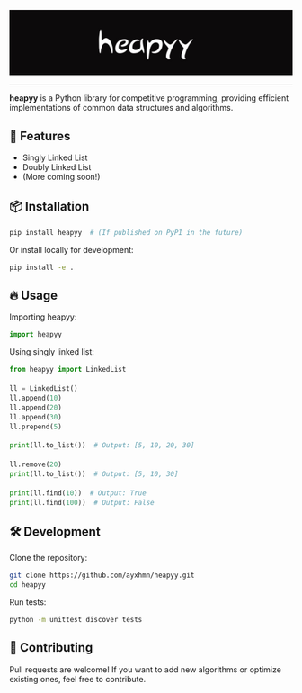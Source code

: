 ![Heapyy Logo](logo.jpg)
<hr>

**heapyy** is a Python library for competitive programming, providing efficient implementations of common data structures and algorithms.

## 🚀 Features
- Singly Linked List
- Doubly Linked List
- (More coming soon!)

## 📦 Installation
```bash
pip install heapyy  # (If published on PyPI in the future)
```

Or install locally for development:

```bash
pip install -e .
```

## 🔥 Usage
Importing heapyy:

```python
import heapyy
```

Using singly linked list:

```python
from heapyy import LinkedList

ll = LinkedList()
ll.append(10)
ll.append(20)
ll.append(30)
ll.prepend(5)

print(ll.to_list())  # Output: [5, 10, 20, 30]

ll.remove(20)
print(ll.to_list())  # Output: [5, 10, 30]

print(ll.find(10))  # Output: True
print(ll.find(100))  # Output: False
```

## 🛠️ Development
Clone the repository:

```bash
git clone https://github.com/ayxhmn/heapyy.git
cd heapyy
```

Run tests:

```bash
python -m unittest discover tests
```

## 🤝 Contributing
Pull requests are welcome! If you want to add new algorithms or optimize existing ones, feel free to contribute.